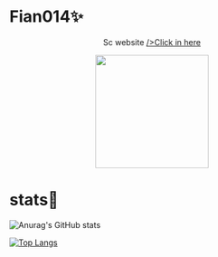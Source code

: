<!--
**fianbro/fianbro** is a ✨ _special_ ✨ repository because its `README.md` (this file) appears on your GitHub profile. -->

# Fian014✨

<p align="center">
Sc website  <a href="https:\\fianbro.github.io">/>Click in here</a>

</p>


<p align="center">
<img src="https://telegra.ph/file/543eaac8c8082f38eeb21.jpg" width="200" height="200">
</p>

# stats🌱


![Anurag's GitHub stats](https://github-readme-stats.vercel.app/api?username=fianbro&show_icons=true&theme=tokyonight)

[![Top Langs](https://github-readme-stats.vercel.app/api/top-langs/?username=fianbro&hide=typescript,html,php)](https://github.com/fianbro/Fian014#readme)


<!-- 
# Credits

Created by = @fian014 -->
